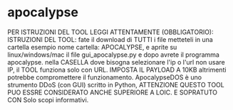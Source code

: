 # apocalypse
PER ISTRUZIONI DEL TOOL LEGGI ATTENTAMENTE (OBBLIGATORIO): ISTRUZIONI DEL TOOL: fate il download di TUTTI i file metteteli in una cartella esempio nome cartella: APOCALYPSE, e aprite su linux/windows/mac il file gui_apocalypse.py e dopo avrete il programma apocalypse. nella CASELLA dove bisogna selezionare l'ip o l'url non usare IP, il TOOL funziona solo con URL. IMPOSTA IL PAYLOAD A 10KB altrimenti potrebbe compromettere il funzionamento. ApocalypseDOS è uno strumento DDoS (con GUI) scritto in Python, ATTENZIONE QUESTO TOOL PUO ESSRE CONSIDERATO ANCHE SUPERIORE A LOIC. E SOPRATUTO CON Solo scopi informativi.
